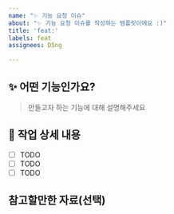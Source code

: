 ```yaml
---
name: "✨ 기능 요청 이슈"
about: "✨ 기능 요청 이슈를 작성하는 템플릿이에요 :)"
title: 'feat:'
labels: feat
assignees: D5ng

---
```


## ✨ 어떤 기능인가요?
> 만들고자 하는 기능에 대해 설명해주세요

## 📝 작업 상세 내용

- [ ] TODO
- [ ] TODO
- [ ] TODO

## 참고할만한 자료(선택)

